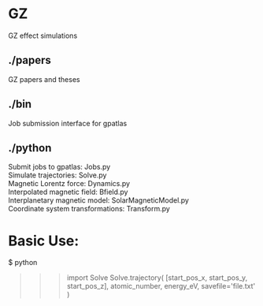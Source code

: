 # GZ
GZ effect simulations  

## ./papers
GZ papers and theses  

## ./bin
Job submission interface for gpatlas  

## ./python
Submit jobs to gpatlas: Jobs.py  
Simulate trajectories: Solve.py  
Magnetic Lorentz force: Dynamics.py  
Interpolated magnetic field: Bfield.py  
Interplanetary magnetic model: SolarMagneticModel.py  
Coordinate system transformations: Transform.py  
  
# Basic Use:  
$ python  
>>> import Solve
>>> Solve.trajectory( [start_pos_x, start_pos_y, start_pos_z], atomic_number, energy_eV, savefile='file.txt' )  
  
  